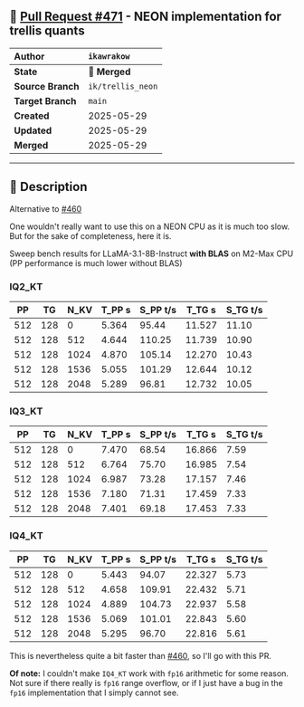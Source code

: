 ## 🔀 [Pull Request #471](https://github.com/ikawrakow/ik_llama.cpp/pull/471) - NEON implementation for trellis quants

| **Author** | `ikawrakow` |
| :--- | :--- |
| **State** | 🔀 **Merged** |
| **Source Branch** | `ik/trellis_neon` |
| **Target Branch** | `main` |
| **Created** | 2025-05-29 |
| **Updated** | 2025-05-29 |
| **Merged** | 2025-05-29 |

---

## 📄 Description

Alternative to [#460](https://github.com/ikawrakow/ik_llama.cpp/issues/460) 

One wouldn't really want to use this on a NEON CPU as it is much too slow. But for the sake of completeness, here it is.

Sweep bench results for LLaMA-3.1-8B-Instruct **with BLAS** on M2-Max CPU (PP performance is much lower without BLAS)

### IQ2_KT

|    PP |     TG |   N_KV |   T_PP s | S_PP t/s |   T_TG s | S_TG t/s |
|-------|--------|--------|----------|----------|----------|----------|
|   512 |    128 |      0 |    5.364 |    95.44 |   11.527 |    11.10 |
|   512 |    128 |    512 |    4.644 |   110.25 |   11.739 |    10.90 |
|   512 |    128 |   1024 |    4.870 |   105.14 |   12.270 |    10.43 |
|   512 |    128 |   1536 |    5.055 |   101.29 |   12.644 |    10.12 |
|   512 |    128 |   2048 |    5.289 |    96.81 |   12.732 |    10.05 |

### IQ3_KT

|    PP |     TG |   N_KV |   T_PP s | S_PP t/s |   T_TG s | S_TG t/s |
|-------|--------|--------|----------|----------|----------|----------|
|   512 |    128 |      0 |    7.470 |    68.54 |   16.866 |     7.59 |
|   512 |    128 |    512 |    6.764 |    75.70 |   16.985 |     7.54 |
|   512 |    128 |   1024 |    6.987 |    73.28 |   17.157 |     7.46 |
|   512 |    128 |   1536 |    7.180 |    71.31 |   17.459 |     7.33 |
|   512 |    128 |   2048 |    7.401 |    69.18 |   17.453 |     7.33 |

### IQ4_KT

|    PP |     TG |   N_KV |   T_PP s | S_PP t/s |   T_TG s | S_TG t/s |
|-------|--------|--------|----------|----------|----------|----------|
|   512 |    128 |      0 |    5.443 |    94.07 |   22.327 |     5.73 |
|   512 |    128 |    512 |    4.658 |   109.91 |   22.432 |     5.71 |
|   512 |    128 |   1024 |    4.889 |   104.73 |   22.937 |     5.58 |
|   512 |    128 |   1536 |    5.069 |   101.01 |   22.843 |     5.60 |
|   512 |    128 |   2048 |    5.295 |    96.70 |   22.816 |     5.61 |

This is nevertheless quite a bit faster than [#460](https://github.com/ikawrakow/ik_llama.cpp/issues/460), so I'll go with this PR.

**Of note:** I couldn't make `IQ4_KT` work with `fp16` arithmetic for some reason. Not sure if there really is `fp16` range overflow, or if I just have a bug in the `fp16` implementation that I simply cannot see.